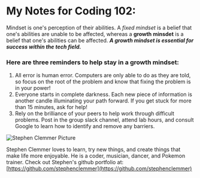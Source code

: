 # My Notes for Coding 102:

Mindset is one's perception of their abilities. A *fixed mindset* is a belief that one's abilities are unable to be affected, whereas a **growth minsdet** is a belief that one's abilities can be affected. ***A growth mindset is essential for success within the tech field.***

### Here are three reminders to help stay in a growth mindset:

1. All error is human error. Computers are only able to do as they are told, so focus on the root of the problem and know that fixing the problem is in your power!
2. Everyone starts in complete darkness. Each new piece of information is another candle illuminating your path forward. If you get stuck for more than 15 minutes, ask for help!
3. Rely on the brilliance of your peers to help work through difficult problems. Post in the group slack channel, attend lab hours, and consult Google to learn how to identify and remove any barriers.


![Stephen Clemmer Picture](https://user-images.githubusercontent.com/106696997/176018543-11ba9004-8210-47ee-980d-6d089d91dc59.png)

Stephen Clemmer loves to learn, try new things, and create things that make life more enjoyable. He is a coder, musician, dancer, and Pokemon trainer.
Check out Stephen's github portfolio at: [https://github.com/stephenclemmer](https://github.com/stephenclemmer)
